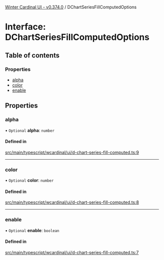[Winter Cardinal UI - v0.374.0](../index.md) / DChartSeriesFillComputedOptions

# Interface: DChartSeriesFillComputedOptions

## Table of contents

### Properties

- [alpha](DChartSeriesFillComputedOptions.md#alpha)
- [color](DChartSeriesFillComputedOptions.md#color)
- [enable](DChartSeriesFillComputedOptions.md#enable)

## Properties

### alpha

• `Optional` **alpha**: `number`

#### Defined in

[src/main/typescript/wcardinal/ui/d-chart-series-fill-computed.ts:9](https://github.com/winter-cardinal/winter-cardinal-ui/blob/v0.310.1/src/main/typescript/wcardinal/ui/d-chart-series-fill-computed.ts#L9)

___

### color

• `Optional` **color**: `number`

#### Defined in

[src/main/typescript/wcardinal/ui/d-chart-series-fill-computed.ts:8](https://github.com/winter-cardinal/winter-cardinal-ui/blob/v0.310.1/src/main/typescript/wcardinal/ui/d-chart-series-fill-computed.ts#L8)

___

### enable

• `Optional` **enable**: `boolean`

#### Defined in

[src/main/typescript/wcardinal/ui/d-chart-series-fill-computed.ts:7](https://github.com/winter-cardinal/winter-cardinal-ui/blob/v0.310.1/src/main/typescript/wcardinal/ui/d-chart-series-fill-computed.ts#L7)
